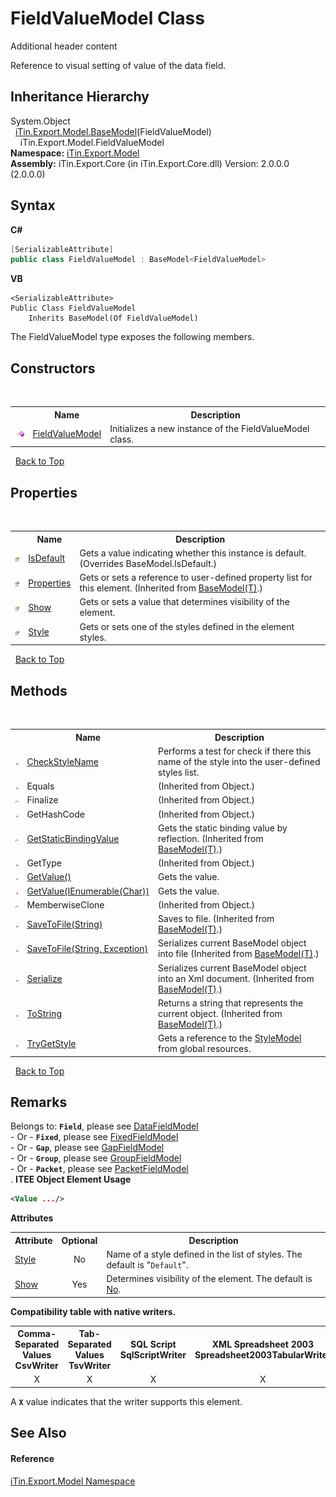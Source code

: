 # FieldValueModel Class
Additional header content 

Reference to visual setting of value of the data field.


## Inheritance Hierarchy
System.Object<br />&nbsp;&nbsp;<a href="T_iTin_Export_Model_BaseModel_1">iTin.Export.Model.BaseModel</a>(FieldValueModel)<br />&nbsp;&nbsp;&nbsp;&nbsp;iTin.Export.Model.FieldValueModel<br />
**Namespace:**&nbsp;<a href="N_iTin_Export_Model">iTin.Export.Model</a><br />**Assembly:**&nbsp;iTin.Export.Core (in iTin.Export.Core.dll) Version: 2.0.0.0 (2.0.0.0)

## Syntax

**C#**<br />
``` C#
[SerializableAttribute]
public class FieldValueModel : BaseModel<FieldValueModel>
```

**VB**<br />
``` VB
<SerializableAttribute>
Public Class FieldValueModel
	Inherits BaseModel(Of FieldValueModel)
```

The FieldValueModel type exposes the following members.


## Constructors
&nbsp;<table><tr><th></th><th>Name</th><th>Description</th></tr><tr><td>![Public method](media/pubmethod.gif "Public method")</td><td><a href="M_iTin_Export_Model_FieldValueModel__ctor">FieldValueModel</a></td><td>
Initializes a new instance of the FieldValueModel class.</td></tr></table>&nbsp;
<a href="#fieldvaluemodel-class">Back to Top</a>

## Properties
&nbsp;<table><tr><th></th><th>Name</th><th>Description</th></tr><tr><td>![Public property](media/pubproperty.gif "Public property")</td><td><a href="P_iTin_Export_Model_FieldValueModel_IsDefault">IsDefault</a></td><td>
Gets a value indicating whether this instance is default.
 (Overrides BaseModel.IsDefault.)</td></tr><tr><td>![Public property](media/pubproperty.gif "Public property")</td><td><a href="P_iTin_Export_Model_BaseModel_1_Properties">Properties</a></td><td>
Gets or sets a reference to user-defined property list for this element.
 (Inherited from <a href="T_iTin_Export_Model_BaseModel_1">BaseModel(T)</a>.)</td></tr><tr><td>![Public property](media/pubproperty.gif "Public property")</td><td><a href="P_iTin_Export_Model_FieldValueModel_Show">Show</a></td><td>
Gets or sets a value that determines visibility of the element.</td></tr><tr><td>![Public property](media/pubproperty.gif "Public property")</td><td><a href="P_iTin_Export_Model_FieldValueModel_Style">Style</a></td><td>
Gets or sets one of the styles defined in the element styles.</td></tr></table>&nbsp;
<a href="#fieldvaluemodel-class">Back to Top</a>

## Methods
&nbsp;<table><tr><th></th><th>Name</th><th>Description</th></tr><tr><td>![Public method](media/pubmethod.gif "Public method")</td><td><a href="M_iTin_Export_Model_FieldValueModel_CheckStyleName">CheckStyleName</a></td><td>
Performs a test for check if there this name of the style into the user-defined styles list.</td></tr><tr><td>![Public method](media/pubmethod.gif "Public method")</td><td>Equals</td><td> (Inherited from Object.)</td></tr><tr><td>![Protected method](media/protmethod.gif "Protected method")</td><td>Finalize</td><td> (Inherited from Object.)</td></tr><tr><td>![Public method](media/pubmethod.gif "Public method")</td><td>GetHashCode</td><td> (Inherited from Object.)</td></tr><tr><td>![Protected method](media/protmethod.gif "Protected method")</td><td><a href="M_iTin_Export_Model_BaseModel_1_GetStaticBindingValue">GetStaticBindingValue</a></td><td>
Gets the static binding value by reflection.
 (Inherited from <a href="T_iTin_Export_Model_BaseModel_1">BaseModel(T)</a>.)</td></tr><tr><td>![Public method](media/pubmethod.gif "Public method")</td><td>GetType</td><td> (Inherited from Object.)</td></tr><tr><td>![Public method](media/pubmethod.gif "Public method")</td><td><a href="M_iTin_Export_Model_FieldValueModel_GetValue">GetValue()</a></td><td>
Gets the value.</td></tr><tr><td>![Public method](media/pubmethod.gif "Public method")</td><td><a href="M_iTin_Export_Model_FieldValueModel_GetValue_1">GetValue(IEnumerable(Char))</a></td><td>
Gets the value.</td></tr><tr><td>![Protected method](media/protmethod.gif "Protected method")</td><td>MemberwiseClone</td><td> (Inherited from Object.)</td></tr><tr><td>![Public method](media/pubmethod.gif "Public method")</td><td><a href="M_iTin_Export_Model_BaseModel_1_SaveToFile">SaveToFile(String)</a></td><td>
Saves to file.
 (Inherited from <a href="T_iTin_Export_Model_BaseModel_1">BaseModel(T)</a>.)</td></tr><tr><td>![Public method](media/pubmethod.gif "Public method")</td><td><a href="M_iTin_Export_Model_BaseModel_1_SaveToFile_1">SaveToFile(String, Exception)</a></td><td>
Serializes current BaseModel object into file
 (Inherited from <a href="T_iTin_Export_Model_BaseModel_1">BaseModel(T)</a>.)</td></tr><tr><td>![Public method](media/pubmethod.gif "Public method")</td><td><a href="M_iTin_Export_Model_BaseModel_1_Serialize">Serialize</a></td><td>
Serializes current BaseModel object into an Xml document.
 (Inherited from <a href="T_iTin_Export_Model_BaseModel_1">BaseModel(T)</a>.)</td></tr><tr><td>![Public method](media/pubmethod.gif "Public method")</td><td><a href="M_iTin_Export_Model_BaseModel_1_ToString">ToString</a></td><td>
Returns a string that represents the current object.
 (Inherited from <a href="T_iTin_Export_Model_BaseModel_1">BaseModel(T)</a>.)</td></tr><tr><td>![Public method](media/pubmethod.gif "Public method")</td><td><a href="M_iTin_Export_Model_FieldValueModel_TryGetStyle">TryGetStyle</a></td><td>
Gets a reference to the <a href="T_iTin_Export_Model_StyleModel">StyleModel</a> from global resources.</td></tr></table>&nbsp;
<a href="#fieldvaluemodel-class">Back to Top</a>

## Remarks

Belongs to: <strong>`Field`</strong>, please see <a href="T_iTin_Export_Model_DataFieldModel">DataFieldModel</a><br /> - Or - <strong>`Fixed`</strong>, please see <a href="T_iTin_Export_Model_FixedFieldModel">FixedFieldModel</a><br /> - Or - <strong>`Gap`</strong>, please see <a href="T_iTin_Export_Model_GapFieldModel">GapFieldModel</a><br /> - Or - <strong>`Group`</strong>, please see <a href="T_iTin_Export_Model_GroupFieldModel">GroupFieldModel</a><br /> - Or - <strong>`Packet`</strong>, please see <a href="T_iTin_Export_Model_PacketFieldModel">PacketFieldModel</a><br />. 
**ITEE Object Element Usage**<br />
``` XML
<Value .../>
```


<strong>Attributes</strong><table><tr><th>Attribute</th><th>Optional</th><th>Description</th></tr><tr><td><a href="P_iTin_Export_Model_FieldAggregateModel_Style">Style</a></td><td align="center">No</td><td>Name of a style defined in the list of styles. The default is "`Default`".</td></tr><tr><td><a href="P_iTin_Export_Model_FieldAggregateModel_Show">Show</a></td><td align="center">Yes</td><td>Determines visibility of the element. The default is <a href="T_iTin_Export_Model_YesNo">No</a>.</td></tr></table><strong>Compatibility table with native writers.</strong><table><tr><th>Comma-Separated Values<br />CsvWriter</th><th>Tab-Separated Values<br />TsvWriter</th><th>SQL Script<br />SqlScriptWriter</th><th>XML Spreadsheet 2003<br />Spreadsheet2003TabularWriter</th></tr><tr><td align="center">X</td><td align="center">X</td><td align="center">X</td><td align="center">X</td></tr></table> A <strong>`X`</strong> value indicates that the writer supports this element.


## See Also


#### Reference
<a href="N_iTin_Export_Model">iTin.Export.Model Namespace</a><br />